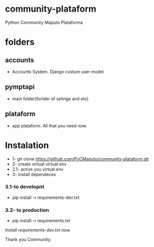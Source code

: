 # community-plataform
Python Community Maputo Plataforma

# folders
## accounts
* Accounts System. Django costum user model

## pymptapi
* main folder(forlder of setings and etc)

## plataform
* app plataform. All that you need now.

# Instalation

* 1- git clone https://github.com/PyCMaputo/community-plataform.git
* 2- create virtual virtual env
* 2.1- active you virtual env
* 3- install dependeces
### 3.1-to developnt
* pip install -r requirements-dev.txt
### 3.2- to production
* pip install -r requirements.txt

*Install requirements-dev.txt now.*

Thank you Community.
